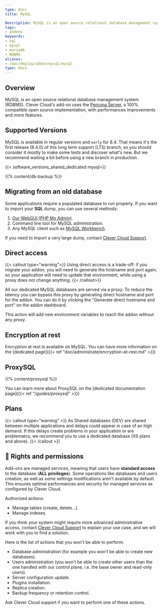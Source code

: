 ```yaml
---
type: docs
title: MySQL

Description: MySQL is an open source relational database management system (RDBMS).
tags:
- addons
keywords:
- sql
- mysql
- mariadb
- RDBMS
aliases:
- /doc/deploy/addon/mysql/mysql
type: docs
---
```

## Overview
MySQL is an open source relational database management system (RDBMS). Clever Cloud's add-on uses the [Percona Server](https://www.percona.com/mysql/software/percona-server-for-mysql), a 100% compatible open source implementation, with performances improvements and more features.

## Supported Versions

MySQL is available in regular versions and `early` for 8.4. That means it's the first release (8.4.0) of this long term support (LTS) branch, so you should consider it mostly to make some tests and discover what's new. But we recommend waiting a bit before using a new branch in production.

{{< software_versions_shared_dedicated mysql>}}

{{% content/db-backup %}}

## Migrating from an old database

Some applications require a populated database to run properly.
If you want to import your **SQL** dump, you can use several methods:

1. [Our WebGUI (PHP My Admin)](https://dbms-pma.clever-cloud.com/).
2. Command line tool for MySQL administration.
3. Any MySQL client such as [MySQL Workbench](https://www.mysql.fr/products/workbench/).

If you need to import a very large dump, contact [Clever Cloud Support](https://console.clever-cloud.com/ticket-center-choice).

## Direct access

{{< callout type="warning">}}
Using direct access is a trade-off: if you migrate your addon, you will need to generate the hostname and port again, so your application will need to update that environment, while using a proxy does not change anything.
{{< /callout>}}

All our dedicated MySQL databases are served via a proxy. To reduce the latency you can bypass this proxy by generating direct hostname and port for the addon. You can do it by clicking the "Generate direct hostname and port" on the addon dashboard.

This action will add new environment variables to reach the addon without any proxy.

## Encryption at rest

Encryption at rest is available on MySQL. You can have more information on the [dedicated page]({{< ref "doc/administrate/encryption-at-rest.md" >}})

## ProxySQL

{{% content/proxysql %}}

You can learn more about ProxySQL on the [dedicated documentation page]({{< ref "/guides/proxysql" >}})

## Plans

{{< callout type="warning" >}}
As Shared databases (DEV) are shared between multiple applications and delays could appear in case of an high demand. If this delays create problems in your application or are problematcs, we recommend you to use a dedicated database (XS plans and above).
{{< /callout >}}

## 🔑 Rights and permissions

Add-ons are managed services, meaning that users have **standard access** to the database (**ALL privileges**). Some operations like databases and users creation, as well as some settings modifications aren't available by default. This ensures optimal performances and security for managed services as configured by Clever Cloud.

Authorized actions:
- Manage tables (create, delete...).
- Manage indexes.

If you think your system might require more advanced administrative access, contact [Clever Cloud Support](https://console.clever-cloud.com/ticket-center-choice) to explain your use case, and we will work with you to find a solution.

Here is the list of actions that you won't be able to perform:
- Database administration (for example you won't be able to create new databases).
- Users administration (you won't be able to create other users than the one handled with our control plane, i.e. the base owner and read-only users).
- Server configuration update.
- Plugins installation.
- Replica creation.
- Backup frequency or retention control.

Ask Clever Cloud support if you want to perform one of these actions.
